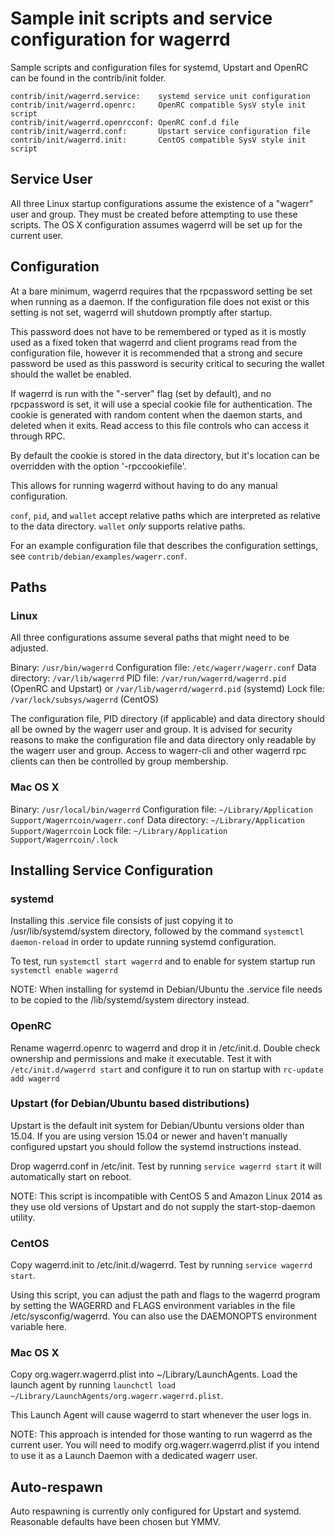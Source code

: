 Sample init scripts and service configuration for wagerrd
==========================================================

Sample scripts and configuration files for systemd, Upstart and OpenRC
can be found in the contrib/init folder.

    contrib/init/wagerrd.service:    systemd service unit configuration
    contrib/init/wagerrd.openrc:     OpenRC compatible SysV style init script
    contrib/init/wagerrd.openrcconf: OpenRC conf.d file
    contrib/init/wagerrd.conf:       Upstart service configuration file
    contrib/init/wagerrd.init:       CentOS compatible SysV style init script

Service User
---------------------------------

All three Linux startup configurations assume the existence of a "wagerr" user
and group.  They must be created before attempting to use these scripts.
The OS X configuration assumes wagerrd will be set up for the current user.

Configuration
---------------------------------

At a bare minimum, wagerrd requires that the rpcpassword setting be set
when running as a daemon.  If the configuration file does not exist or this
setting is not set, wagerrd will shutdown promptly after startup.

This password does not have to be remembered or typed as it is mostly used
as a fixed token that wagerrd and client programs read from the configuration
file, however it is recommended that a strong and secure password be used
as this password is security critical to securing the wallet should the
wallet be enabled.

If wagerrd is run with the "-server" flag (set by default), and no rpcpassword is set,
it will use a special cookie file for authentication. The cookie is generated with random
content when the daemon starts, and deleted when it exits. Read access to this file
controls who can access it through RPC.

By default the cookie is stored in the data directory, but it's location can be overridden
with the option '-rpccookiefile'.

This allows for running wagerrd without having to do any manual configuration.

`conf`, `pid`, and `wallet` accept relative paths which are interpreted as
relative to the data directory. `wallet` *only* supports relative paths.

For an example configuration file that describes the configuration settings,
see `contrib/debian/examples/wagerr.conf`.

Paths
---------------------------------

### Linux

All three configurations assume several paths that might need to be adjusted.

Binary:              `/usr/bin/wagerrd`
Configuration file:  `/etc/wagerr/wagerr.conf`
Data directory:      `/var/lib/wagerrd`
PID file:            `/var/run/wagerrd/wagerrd.pid` (OpenRC and Upstart) or `/var/lib/wagerrd/wagerrd.pid` (systemd)
Lock file:           `/var/lock/subsys/wagerrd` (CentOS)

The configuration file, PID directory (if applicable) and data directory
should all be owned by the wagerr user and group.  It is advised for security
reasons to make the configuration file and data directory only readable by the
wagerr user and group.  Access to wagerr-cli and other wagerrd rpc clients
can then be controlled by group membership.

### Mac OS X

Binary:              `/usr/local/bin/wagerrd`
Configuration file:  `~/Library/Application Support/Wagerrcoin/wagerr.conf`
Data directory:      `~/Library/Application Support/Wagerrcoin`
Lock file:           `~/Library/Application Support/Wagerrcoin/.lock`

Installing Service Configuration
-----------------------------------

### systemd

Installing this .service file consists of just copying it to
/usr/lib/systemd/system directory, followed by the command
`systemctl daemon-reload` in order to update running systemd configuration.

To test, run `systemctl start wagerrd` and to enable for system startup run
`systemctl enable wagerrd`

NOTE: When installing for systemd in Debian/Ubuntu the .service file needs to be copied to the /lib/systemd/system directory instead.

### OpenRC

Rename wagerrd.openrc to wagerrd and drop it in /etc/init.d.  Double
check ownership and permissions and make it executable.  Test it with
`/etc/init.d/wagerrd start` and configure it to run on startup with
`rc-update add wagerrd`

### Upstart (for Debian/Ubuntu based distributions)

Upstart is the default init system for Debian/Ubuntu versions older than 15.04. If you are using version 15.04 or newer and haven't manually configured upstart you should follow the systemd instructions instead.

Drop wagerrd.conf in /etc/init.  Test by running `service wagerrd start`
it will automatically start on reboot.

NOTE: This script is incompatible with CentOS 5 and Amazon Linux 2014 as they
use old versions of Upstart and do not supply the start-stop-daemon utility.

### CentOS

Copy wagerrd.init to /etc/init.d/wagerrd. Test by running `service wagerrd start`.

Using this script, you can adjust the path and flags to the wagerrd program by
setting the WAGERRD and FLAGS environment variables in the file
/etc/sysconfig/wagerrd. You can also use the DAEMONOPTS environment variable here.

### Mac OS X

Copy org.wagerr.wagerrd.plist into ~/Library/LaunchAgents. Load the launch agent by
running `launchctl load ~/Library/LaunchAgents/org.wagerr.wagerrd.plist`.

This Launch Agent will cause wagerrd to start whenever the user logs in.

NOTE: This approach is intended for those wanting to run wagerrd as the current user.
You will need to modify org.wagerr.wagerrd.plist if you intend to use it as a
Launch Daemon with a dedicated wagerr user.

Auto-respawn
-----------------------------------

Auto respawning is currently only configured for Upstart and systemd.
Reasonable defaults have been chosen but YMMV.
